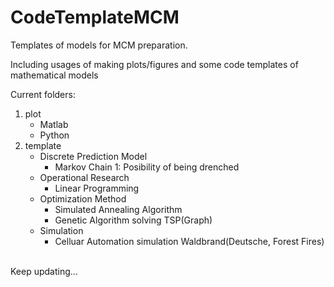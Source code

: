 # CodeTemplateMCM
Templates of models for MCM preparation.

Including usages of making plots/figures and some code templates of mathematical models

Current folders:<br>
1. plot
	- Matlab
	- Python
2. template
	- Discrete Prediction Model
		- Markov Chain 1: Posibility of being drenched
	- Operational Research
		- Linear Programming
	- Optimization Method
		- Simulated Annealing Algorithm
		- Genetic Algorithm solving TSP(Graph)
	- Simulation
		- Celluar Automation simulation Waldbrand(Deutsche, Forest Fires)

<br>Keep updating...
